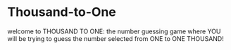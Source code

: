 # Thousand-to-One

welcome to THOUSAND TO ONE: the number guessing game where YOU will be trying to guess the number selected from ONE to ONE THOUSAND!
